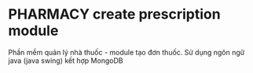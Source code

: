 # PHARMACY create prescription module 
Phần mềm quản lý nhà thuốc - module tạo đơn thuốc. Sử dụng ngôn ngữ java (java swing) kết hợp MongoDB
